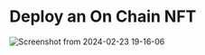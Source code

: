 # **Deploy an On Chain NFT**


![Screenshot from 2024-02-23 19-16-06](https://github.com/sogobanwo/DeployingOnChainNFT/assets/99739569/92247215-127e-4709-abd4-1c267975d47a)

